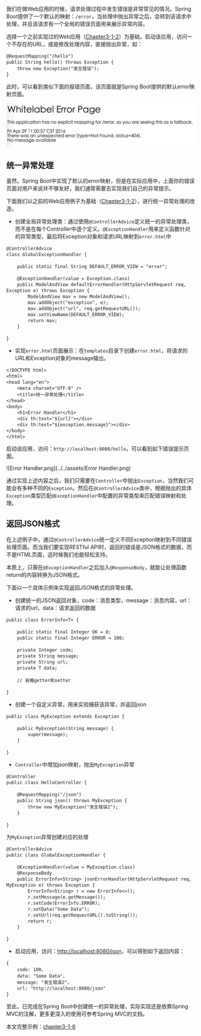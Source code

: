 我们在做Web应用的时候，请求处理过程中发生错误是非常常见的情况。Spring Boot提供了一个默认的映射：``/error``，当处理中抛出异常之后，会转到该请求中处理，并且该请求有一个全局的错误页面用来展示异常内容。

选择一个之前实现过的Web应用（[Chapter3-1-2](Chapter3-1-2)）为基础，启动该应用，访问一个不存在的URL，或是修改处理内容，直接抛出异常，如：

```
@RequestMapping("/hello")
public String hello() throws Exception {
    throw new Exception("发生错误");
}
```

此时，可以看到类似下面的报错页面，该页面就是Spring Boot提供的默认error映射页面。

![Abnormity](../../assets/abnormity.png)

## 统一异常处理

虽然，Spring Boot中实现了默认的error映射，但是在实际应用中，上面你的错误页面对用户来说并不够友好，我们通常需要去实现我们自己的异常提示。

下面我们以之前的Web应用例子为基础（[Chapter3-1-2](Chapter3-1-2)），进行统一异常处理的改造。

* 创建全局异常处理类：通过使用``@ControllerAdvice``定义统一的异常处理类，而不是在每个Controller中逐个定义。``@ExceptionHandler``用来定义函数针对的异常类型，最后将Exception对象和请求URL映射到``error.html``中

```
@ControllerAdvice
class GlobalExceptionHandler {

    public static final String DEFAULT_ERROR_VIEW = "error";

    @ExceptionHandler(value = Exception.class)
    public ModelAndView defaultErrorHandler(HttpServletRequest req, Exception e) throws Exception {
        ModelAndView mav = new ModelAndView();
        mav.addObject("exception", e);
        mav.addObject("url", req.getRequestURL());
        mav.setViewName(DEFAULT_ERROR_VIEW);
        return mav;
    }

}
```

* 实现``error.html``页面展示：在``templates``目录下创建``error.html``，将请求的URL和Exception对象的message输出。

```
<!DOCTYPE html>
<html>
<head lang="en">
    <meta charset="UTF-8" />
    <title>统一异常处理</title>
</head>
<body>
    <h1>Error Handler</h1>
    <div th:text="${url}"></div>
    <div th:text="${exception.message}"></div>
</body>
</html>
```

启动该应用，访问：``http://localhost:8080/hello``，可以看到如下错误提示页面。

![Error Handler.png](../../assets/Error Handler.png)

通过实现上述内容之后，我们只需要在``Controller``中抛出``Exception``，当然我们可能会有多种不同的``Exception``。然后在``@ControllerAdvice``类中，根据抛出的具体``Exception``类型匹配``@ExceptionHandler``中配置的异常类型来匹配错误映射和处理。

## 返回JSON格式

在上述例子中，通过``@ControllerAdvice``统一定义不同Exception映射到不同错误处理页面。而当我们要实现RESTful API时，返回的错误是JSON格式的数据，而不是HTML页面，这时候我们也能轻松支持。

本质上，只需在``@ExceptionHandler``之后加入``@ResponseBody``，就能让处理函数return的内容转换为JSON格式。

下面以一个具体示例来实现返回JSON格式的异常处理。

* 创建统一的JSON返回对象，code：消息类型，message：消息内容，url：请求的url，data：请求返回的数据

```
public class ErrorInfo<T> {

    public static final Integer OK = 0;
    public static final Integer ERROR = 100;

    private Integer code;
    private String message;
    private String url;
    private T data;

    // 省略getter和setter

}
```

* 创建一个自定义异常，用来实验捕获该异常，并返回json

```
public class MyException extends Exception {

    public MyException(String message) {
        super(message);
    }
    
}
```

* ``Controller``中增加json映射，抛出``MyException``异常

```
@Controller
public class HelloController {

    @RequestMapping("/json")
    public String json() throws MyException {
        throw new MyException("发生错误2");
    }

}
```

为``MyException``异常创建对应的处理

```
@ControllerAdvice
public class GlobalExceptionHandler {

    @ExceptionHandler(value = MyException.class)
    @ResponseBody
    public ErrorInfo<String> jsonErrorHandler(HttpServletRequest req, MyException e) throws Exception {
        ErrorInfo<String> r = new ErrorInfo<>();
        r.setMessage(e.getMessage());
        r.setCode(ErrorInfo.ERROR);
        r.setData("Some Data");
        r.setUrl(req.getRequestURL().toString());
        return r;
    }

}
```

* 启动应用，访问：[http://localhost:8080/json](http://localhost:8080/json)，可以得到如下返回内容：

```
{
    code: 100，
    data: "Some Data"，
    message: "发生错误2"，
    url: "http://localhost:8080/json"
}
```

至此，已完成在Spring Boot中创建统一的异常处理，实际实现还是依靠Spring MVC的注解，更多更深入的使用可参考Spring MVC的文档。

本文完整示例：[chapter3-1-6](chapter3-1-6)